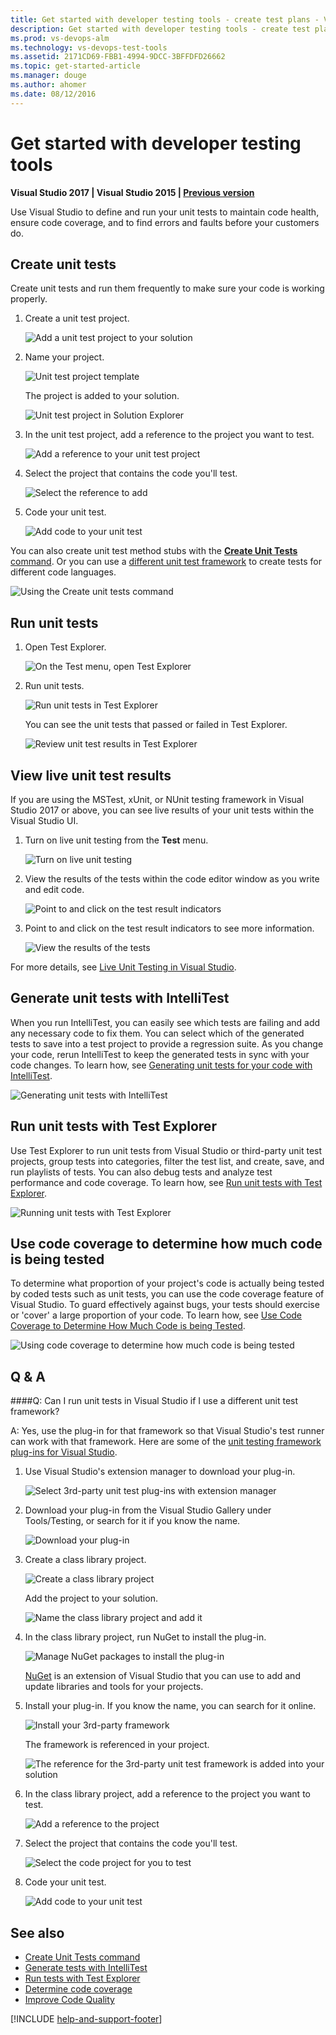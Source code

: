 ```yaml
---
title: Get started with developer testing tools - create test plans - Visual Studio Team Services
description: Get started with developer testing tools - create test plans in Visual Studio Team Services to track manual tests during sprints or milestones
ms.prod: vs-devops-alm
ms.technology: vs-devops-test-tools
ms.assetid: 2171CD69-FBB1-4994-9DCC-3BFFDFD26662
ms.topic: get-started-article
ms.manager: douge
ms.author: ahomer
ms.date: 08/12/2016
---
```


# Get started with developer testing tools

**Visual Studio 2017 | Visual Studio 2015 | [Previous version](https://msdn.microsoft.com/library/hh694602%28v=vs.120%29.aspx)**

Use Visual Studio to define and run your unit tests
to maintain code health, ensure code coverage, and
to find errors and faults before your customers do.

<a name="create-tests"></a>
## Create unit tests

Create unit tests and run them frequently to make sure your code is working properly.

1. Create a unit test project.
        
   ![Add a unit test project to your solution](_img/getting-started-with-developer-testing/createunittest1.png)
    
1. Name your project.
        
   ![Unit test project template](_img/getting-started-with-developer-testing/createunittest2.png)
  
   The project is added to your solution.
    
   ![Unit test project in Solution Explorer](_img/getting-started-with-developer-testing/createunittest5.png)
    
1. In the unit test project, add a reference to the project you want to test.
        
   ![Add a reference to your unit test project](_img/getting-started-with-developer-testing/createunittest6.png)
    
1. Select the project that contains the code you'll test.
        
   ![Select the reference to add](_img/getting-started-with-developer-testing/createunittest7.png)
    
1. Code your unit test.

   ![Add code to your unit test](_img/getting-started-with-developer-testing/createunittest8.png) 

You can also create unit test method stubs with the [**Create Unit Tests** command](create-unit-tests-menu.md).
Or you can use a [different unit test framework](#frameworks) to create tests for different code languages.

![Using the Create unit tests command](_img/getting-started-with-developer-testing/CreateUnitTestCommand.png)

## Run unit tests

1. Open Test Explorer.
        
   ![On the Test menu, open Test Explorer](_img/getting-started-with-developer-testing/rununittest1.png) 

1. Run unit tests.
        
   ![Run unit tests in Test Explorer](_img/getting-started-with-developer-testing/rununittest2.png) 

   You can see the unit tests that passed or failed in Test Explorer.
      
   ![Review unit test results in Test Explorer](_img/getting-started-with-developer-testing/rununittest3.png) 

## View live unit test results

If you are using the MSTest, xUnit, or NUnit testing framework in Visual Studio 2017 or above,
you can see live results of your unit tests within the Visual Studio UI.

1. Turn on live unit testing from the **Test** menu.

   ![Turn on live unit testing](_img/getting-started-with-developer-testing/live-test-results-start.png) 

1. View the results of the tests within the code editor window as you write and edit code.

   ![Point to and click on the test result indicators](_img/getting-started-with-developer-testing/live-test-results-ui.png) 

1. Point to and click on the test result indicators to see more information.

   ![View the results of the tests](_img/getting-started-with-developer-testing/live-test-results-details.png) 

For more details, see [Live Unit Testing in Visual Studio](https://blogs.msdn.microsoft.com/visualstudio/2016/11/18/live-unit-testing-visual-studio-2017-rc/).

<a name="intellitest"></a>
## Generate unit tests with IntelliTest

When you run IntelliTest, you can easily see which 
tests are failing and add any necessary code to fix 
them. You can select which of the generated tests 
to save into a test project to provide a regression 
suite. As you change your code, rerun IntelliTest 
to keep the generated tests in sync with your code 
changes. To learn how, see
[Generating unit tests for your code with IntelliTest](https://docs.microsoft.com/visualstudio/test/generate-unit-tests-for-your-code-with-intellitest).

![Generating unit tests with IntelliTest](_img/getting-started-with-developer-testing/IntelliTest.png)

<a name="unit-tests"></a>
## Run unit tests with Test Explorer

Use Test Explorer to run unit tests from Visual 
Studio or third-party unit test projects, group 
tests into categories, filter the test list, and 
create, save, and run playlists of tests. You can 
also debug tests and analyze test performance and 
code coverage. To learn how, see
[Run unit tests with Test Explorer](https://docs.microsoft.com/visualstudio/test/run-unit-tests-with-test-explorer).

![Running unit tests with Test Explorer](_img/getting-started-with-developer-testing/TestExplorer.png)

<a name="code-coverage"></a>
## Use code coverage to determine how much code is being tested

To determine what proportion of your project's code 
is actually being tested by coded tests such as unit
tests, you can use the code coverage feature of 
Visual Studio. To guard effectively against bugs, 
your tests should exercise or 'cover' a large 
proportion of your code. To learn how, see
[Use Code Coverage to Determine How Much Code is being Tested](https://docs.microsoft.com/visualstudio/test/using-code-coverage-to-determine-how-much-code-is-being-tested).

![Using code coverage to determine how much code is being tested](_img/getting-started-with-developer-testing/CodeCoverage.png)

## Q & A

<!-- BEGINSECTION class="m-qanda" -->

<a name="frameworks"></a>
####Q:    Can I run unit tests in Visual Studio if I use a different unit test framework?

A:  Yes, use the plug-in for that framework so that Visual Studio's test runner 
can work with that framework. Here are some of the
[unit testing framework plug-ins for Visual Studio](http://go.microsoft.com/fwlink/?LinkID=246630).

1. Use Visual Studio's extension manager to download your plug-in.
        
   ![Select 3rd-party unit test plug-ins with extension manager](_img/getting-started-with-developer-testing/install3rdpartyunittestframeworks1.png) 

1. Download your plug-in from the Visual Studio Gallery under Tools/Testing, 
or search for it if you know the name.
        
   ![Download your plug-in](_img/getting-started-with-developer-testing/install3rdpartyunittestframeworks2.png) 

1. Create a class library project.
        
   ![Create a class library project](_img/getting-started-with-developer-testing/create3rdpartyunittest1.png) 

   Add the project to your solution.
    
   ![Name the class library project and add it](_img/getting-started-with-developer-testing/create3rdpartyunittest3.png) 

1. In the class library project, run NuGet to install the plug-in.

   ![Manage NuGet packages to install the plug-in](_img/getting-started-with-developer-testing/create3rdpartyunittest3a.png) 

   [NuGet](https://www.nuget.org/) is an extension of Visual Studio 
   that you can use to add and update libraries and tools for your projects.

1. Install your plug-in. If you know the name, you can search for it online.

   ![Install your 3rd-party framework](_img/getting-started-with-developer-testing/create3rdpartyunittest4.png) 

   The framework is referenced in your project.
        
   ![The reference for the 3rd-party unit test framework is added into your solution](_img/getting-started-with-developer-testing/create3rdpartyunittest6.png) 

1. In the class library project, add a reference to the project you want to test.
        
   ![Add a reference to the project](_img/getting-started-with-developer-testing/createunittest6.png) 

1. Select the project that contains the code you'll test.
        
   ![Select the code project for you to test](_img/getting-started-with-developer-testing/createunittest7.png) 

1. Code your unit test.

   ![Add code to your unit test](_img/getting-started-with-developer-testing/create3rdpartyunittest7.png)   

<!-- ENDSECTION -->

## See also

* [Create Unit Tests command](create-unit-tests-menu.md)
* [Generate tests with IntelliTest](https://docs.microsoft.com/visualstudio/test/generate-unit-tests-for-your-code-with-intellitest)
* [Run tests with Test Explorer](https://docs.microsoft.com/visualstudio/test/run-unit-tests-with-test-explorer)
* [Determine code coverage](https://docs.microsoft.com/visualstudio/test/using-code-coverage-to-determine-how-much-code-is-being-tested)
* [Improve Code Quality](https://docs.microsoft.com/visualstudio/test/improve-code-quality)

[!INCLUDE [help-and-support-footer](../../_shared/help-and-support-footer.md)] 
